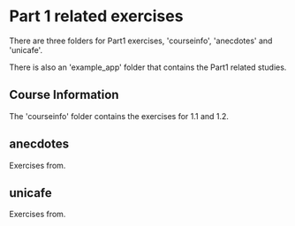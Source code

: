 # Part 1 related exercises

There are three folders for Part1 exercises, 'courseinfo', 'anecdotes' and 'unicafe'. 

There is also an 'example_app' folder that contains the Part1 related studies.

## Course Information

The 'courseinfo' folder contains the exercises for 1.1 and 1.2.

## anecdotes

Exercises from.

## unicafe

Exercises from.